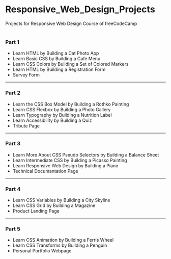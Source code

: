 Responsive_Web_Design_Projects
======


Projects for Responsive Web Design Course of freeCodeCamp
<br>
<br>
### Part 1
+ Learn HTML by Building a Cat Photo App
+ Learn Basic CSS by Building a Cafe Menu
+ Learn CSS Colors by Building a Set of Colored Markers
+ Learn HTML by Building a Registration Form
+ Survey Form

-----

### Part 2
+ Learn the CSS Box Model by Building a Rothko Painting
+ Learn CSS Flexbox by Building a Photo Gallery
+ Learn Typography by Building a Nutrition Label
+ Learn Accessibility by Building a Quiz
+ Tribute Page


-----


### Part 3
+ Learn More About CSS Pseudo Selectors by Building a Balance Sheet
+ Learn Intermediate CSS by Building a Picasso Painting
+ Learn Responsive Web Design by Building a Piano
+ Technical Documantation Page 


-----

### Part 4
+ Learn CSS Variables by Building a City Skyline
+ Learn CSS Grid by Building a Magazine
+ Product Landing Page

-----

### Part 5
+ Learn CSS Animation by Building a Ferris Wheel
+ Learn CSS Transforms by Building a Penguin
+ Personal Portfolio Webpage
